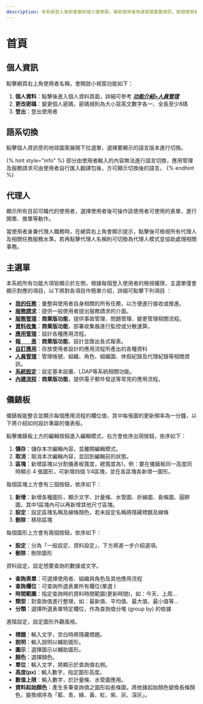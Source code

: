 ```yaml
---
description: 本系統登入後即會看到個人儀表板，幫助使用者快速掌握重要資訊，每個使用者的儀錶板各自獨立，可依據個人需求自行設計。
---
```


# 首頁

## 個人資訊

點擊網頁右上角使用者名稱，會開啟小視窗功能如下：

1. **個人資料**：點擊後進入個人資料頁面，詳細可參考 [_**功能介紹>人員管理**_](8.md)
2. **更改密碼**：變更個人密碼，密碼規則為大小寫英文數字各一、全長至少8碼
3. **登出**：登出使用者

## 語系切換

點擊個人資訊旁的地球圖案展開下拉選單，選擇要顯示的語言版本進行切換。

{% hint style="info" %}
部分由使用者輸入的內容無法進行語言切換，應用管理及服務請求可由使用者自行匯入翻譯包後，方可顯示切換後的語言。
{% endhint %}

## 代理人

顯示所有目前可職代的使用者，選擇使用者後可操作該使用者可使用的表單，進行開單、推單等動作。

當使用者身兼代理人職務時，在網頁右上角會顯示提示，點擊後可檢視所有代理人及相關任務服務水準。若再點擊代理人名稱則可切換為代理人模式並協助處理相關事務。

## 主選單

本系統所有功能大項皆顯示於左側，根據每個登入使用者的檢視權限，主選單僅會顯示對應的項目，以下將對各項目作簡單介紹，詳細可點擊下列項目 ：

* [**我的任務**](2.md)：彙整與使用者自身相關的所有任務，以方便進行接收或推進。
* [**服務請求**](3.md)：提供一般使用者提出服務請求的介面。
* [**服務管理**](4.md)：**商業版功能**，提供事故管理、問題管理、變更管理相關流程。
* [**資料收集**](5.md)：**商業版功能**，部署收集器進行監控或分散運算。
* [**應用管理**](6.md)：設計各種應用流程。
* [**報　　表**](bao-biao.md)：**商業版功能**，設計並匯出各式報表。
* [**自訂應用**](7.md)：存放使用者設計的應用流程所產出的各種資料
* [**人員管理**](8.md)：管理帳號、組織、角色、組織圖、休假紀錄及代理紀錄等相關資訊。
* [**系統設定**](9.md)：設定基本設置、LDAP等系統相關功能。
* [**內建流程**](10.md)：**商業版功能**，提供電子郵件發送等常見的應用流程。

## 儀錶板

儀錶板能整合並顯示每個應用流程的欄位值，其中每張圖的更新頻率為一分鐘，以下將介紹如何設計專屬的儀表板。

點擊儀錶板上方的編輯按鈕進入編輯模式，右方會依序出現按鈕，依序如下：

1. **儲存**：儲存本次編輯內容，並離開編輯模式。
2. **取消**：取消本次編輯內容，並回到編輯前的狀態。
3. **區塊**：新增區塊以分割儀表板寬度，總寬度為1，例：要在儀錶板同一高度同時顯示 4 張圖形，可新增四個 1/4區塊，並在各區塊各新增一圖形。

每個區塊上方會有三個按鈕，依序如下：

1. **新增**：新增各種圖形，顯示文字、計量條、水管圖、折線圖、長條圖、圓餅圖，其中1區塊內可以再新增其他尺寸區塊。
2. **設定**：設定區塊名稱及線條顏色，若未設定名稱將隱藏標題及線條
3. **刪除**：移除區塊

每個圖形上方會有兩個按鈕，依序如下：

* **設定**：分為「一般設定、資料設定」，下方將進一步介紹選項。
* **刪除**：刪除圖形

資料設定，設定想要查詢的數據或文字。

* **查詢表單**：可選擇使用者、組織與角色及其他應用流程
* **查詢欄位**：可查詢所選表單所有欄位(單選 )
* **時間範圍**：指定查詢時的資料時間範圍(更新時間)，如：今天、上周...
* **類型**：對查詢值進行整理，如：最新值、平均值、最大值、最小值等...
* **分類**：選擇所選表單特定欄位，作為查詢值分堆 (group by) 的依據

進階設定，設定圖形外觀風格。

* **標題**：輸入文字，空白時將隱藏標題。
* **說明**：輸入說明以輔助圖形。
* **圖示**：選擇圖示以輔助圖形。
* **顏色**：選擇顏色。
* **單位**：輸入文字，將顯示於查詢值右側。
* **高度(px)**：輸入數字，指定圖形高度。
* **數值上限**：輸入數字，於計量條、水管圖應用。
* **資料起始顏色**：產生多筆查詢值之圖形如長條圖，將依據起始顏色變換長條顏色，變換順序為「藍、青、綠、黃、紅、紫、灰、深灰」。

